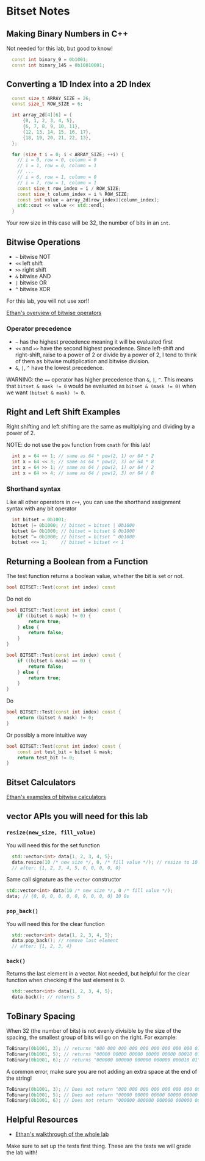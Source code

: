 # Bitset Notes

## Making Binary Numbers in C++

Not needed for this lab, but good to know!

```cpp
  const int binary_9 = 0b1001;
  const int binary_145 = 0b10010001;
```

## Converting a 1D Index into a 2D Index

```cpp
  const size_t ARRAY_SIZE = 26;
  const size_t ROW_SIZE = 6;

  int array_2d[4][6] = {
      {0, 1, 2, 3, 4, 5},
      {6, 7, 8, 9, 10, 11},
      {12, 13, 14, 15, 16, 17},
      {18, 19, 20, 21, 22, 13},
  };

  for (size_t i = 0; i < ARRAY_SIZE; ++i) {
    // i = 0, row = 0, column = 0
    // i = 1, row = 0, column = 1
    // ...
    // i = 6, row = 1, column = 0
    // i = 7, row = 1, column = 1
    const size_t row_index = i / ROW_SIZE;
    const size_t column_index = i % ROW_SIZE;
    const int value = array_2d[row_index][column_index];
    std::cout << value << std::endl;
  }
```

Your row size in this case will be 32, the number of bits in an `int`.

## Bitwise Operations

- `~` bitwise NOT
- `<<` left shift
- `>>` right shift
- `&` bitwise AND
- `|` bitwise OR
- `^` bitwise XOR

For this lab, you will not use xor!!

[Ethan's overview of bitwise operators](/docs/lab-walkthroughs/bitset#bitwise-operators)

### Operator precedence

- `~` has the highest precedence meaning it will be evaluated first
- `<<` and `>>` have the second highest precedence. Since left-shift and right-shift, raise to a power of 2 or divide by a power of 2, I tend to think of them as bitwise multiplication and bitwise division.
- `&`, `|`, `^` have the lowest precedence.

WARNING: the `==` operator has higher precedence than `&`, `|`, `^`. This means that `bitset & mask != 0` would be evaluated as `bitset & (mask != 0)` when we want `(bitset & mask) != 0`.

## Right and Left Shift Examples

Right shifting and left shifting are the same as multiplying and dividing by a power of 2.

NOTE: do not use the `pow` function from `cmath` for this lab!

```cpp
  int x = 64 << 1; // same as 64 * pow(2, 1) or 64 * 2
  int x = 64 << 3; // same as 64 * pow(2, 3) or 64 * 8
  int x = 64 >> 1; // same as 64 / pow(2, 1) or 64 / 2
  int x = 64 >> 4; // same as 64 / pow(2, 3) or 64 / 8
```

### Shorthand syntax

Like all other operators in `c++`, you can use the shorthand assignment syntax with any bit operator

```cpp
  int bitset = 0b1001;
  bitset |= 0b1000; // bitset = bitset | 0b1000
  bitset &= 0b1000; // bitset = bitset & 0b1000
  bitset ^= 0b1000; // bitset = bitset ^ 0b1000
  bitset <<= 1;     // bitset = bitset << 1
```

## Returning a Boolean from a Function

The test function returns a boolean value, whether the bit is set or not.

```cpp
bool BITSET::Test(const int index) const
```

Do not do

```cpp
bool BITSET::Test(const int index) const {
    if ((bitset & mask) != 0) {
        return true;
    } else {
        return false;
    }
}
```

```cpp
bool BITSET::Test(const int index) const {
    if ((bitset & mask) == 0) {
        return false;
    } else {
        return true;
    }
}
```

Do

```cpp
bool BITSET::Test(const int index) const {
    return (bitset & mask) != 0;
}
```

Or possibly a more intuitive way

```cpp
bool BITSET::Test(const int index) const {
    const int test_bit = bitset & mask;
    return test_bit != 0;
}
```

## Bitset Calculators

[Ethan's examples of bitwise calculators](/docs/lab-walkthroughs/bitset#examples)

## vector APIs you will need for this lab

### `resize(new_size, fill_value)`

You will need this for the set function

```cpp
  std::vector<int> data{1, 2, 3, 4, 5};
  data.resize(10 /* new size */, 0, /* fill value */); // resize to 10 elements, fill with 0
  // after: {1, 2, 3, 4, 5, 0, 0, 0, 0, 0}
```

Same call signature as the `vector` constructor

```cpp
std::vector<int> data(10 /* new size */, 0 /* fill value */);
data; // {0, 0, 0, 0, 0, 0, 0, 0, 0, 0} 10 0s
```

### `pop_back()`

You will need this for the clear function

```cpp
  std::vector<int> data{1, 2, 3, 4, 5};
  data.pop_back(); // remove last element
  // after: {1, 2, 3, 4}
```

### `back()`

Returns the last element in a vector. Not needed, but helpful for the clear function when checking if the last element is 0.

```cpp
  std::vector<int> data{1, 2, 3, 4, 5};
  data.back(); // returns 5
```

## ToBinary Spacing

When 32 (the number of bits) is not evenly divisible by the size of the spacing, the smallest group of bits will go on the right. For example:

```cpp
ToBinary(0b1001, 3); // returns "000 000 000 000 000 000 000 000 000 010 01"
ToBinary(0b1001, 5); // returns "00000 00000 00000 00000 00000 00010 01"
ToBinary(0b1001, 6); // returns "000000 000000 000000 000000 000010 01"
```

A common error, make sure you are not adding an extra space at the end of the string!

```cpp
ToBinary(0b1001, 3); // Does not return "000 000 000 000 000 000 000 000 000 010 01 "
ToBinary(0b1001, 5); // Does not return "00000 00000 00000 00000 00000 00010 01 "
ToBinary(0b1001, 6); // Does not return "000000 000000 000000 000000 000010 01 "
```

## Helpful Resources

- [Ethan's walkthrough of the whole lab](/docs/lab-walkthroughs/bitset)

Make sure to set up the tests first thing. These are the tests we will grade the lab with!
